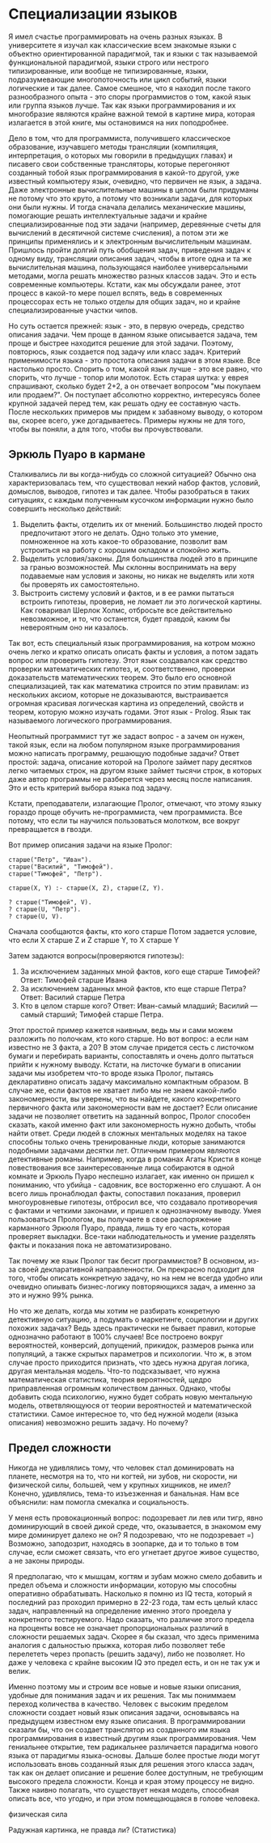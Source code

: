 # Специализации языков
Я имел счастье программировать на очень разных языках. В университете я изучал как классические всем знакомые языки с объектно ориентированной парадигмой, так и языки с так называемой функциональной парадигмой, языки строго или нестрого типизированные, или вообще не типизированные, языки, подразумевающие многопоточность или цикл событий, языки логические и так далее. Самое смешное, что я находил после такого разнообразного опыта - это споры программистов о том, какой язык или группа языков лучше. Так как языки программирования и их многобразие являются крайне важной темой в картине мира, которая излагается в этой книге, мы остановимся на них поподробнее.

Дело в том, что для программиста, получившего классическое образование, изучавшего методы трансляции (компиляция, интерпретация, о которых мы говорили в предыдущих главах) и писавего свои собственные трансляторы, которые перегоняют созданный тобой язык программирования в какой-то другой, уже известный компьютеру язык, очевидно, что первичен не язык, а задача. Даже электронные вычислительные машины в целом были придуманы не потому что это круто, а потому что возникали задачи, для которых они были нужны. И тогда сначала делались механические машины, помогающие решать интеллектуальные задачи и крайне специализированные под эти задачи (например, деревянные счеты для вычислений в десятичной системе счисления), а потом эти же принципы применялись и к электронным вычислительным машинам. Пришлось пройти долгий путь обобщения задач, приведения задач к одному виду, трансляции описания задач, чтобы в итоге одна и та же вычислительная машина, пользующаяся наиболее универсальными методами, могла решать множество разных классов задач. Это и есть современные компьютеры. Кстати, как мы обсуждали ранее, этот процесс в какой-то мере пошел вспять, ведь в современных процессорах есть не только отделы для общих задач, но и крайне специализированные участки чипов.

Но суть остается прежней: язык - это, в первую очередь, средство описания задачи. Чем проще в данном языке описывается задача, тем проще и быстрее находится решение для этой задачи. Поэтому, повторюсь, язык создается под задачу или класс задач. Критерий применимости языка - это простота описания задачи в этом языке. Все настолько просто. Спорить о том, какой язык лучше - это все равно, что спорить, что лучше - топор или молоток. Есть старая шутка: у еврея спрашивают, сколько будет 2+2, а он отвечает вопросом "мы покупаем или продаем?". Он поступает абсолютно корректно, интересуясь более крупной задачей перед тем, как решать одну ее составную часть. После нескольких примеров мы придем к забавному выводу, о котором вы, скорее всего, уже догадываетесь. Примеры нужны не для того, чтобы вы поняли, а для того, чтобы вы прочувствовали.

## Эркюль Пуаро в кармане
Сталкивались ли вы когда-нибудь со сложной ситуацией? Обычно она характеризовалась тем, что существовал некий набор фактов, условий, домыслов, выводов, гипотез и так далее. Чтобы разобраться в таких ситуациях, с каждым полученным кусочком информации нужно было совершить несколько действий:
1. Выделить факты, отделить их от мнений. Большинство людей просто предпочитают этого не делать. Одно только это умение, помноженное на хоть какое-то образование, позволит вам устроиться на работу с хорошим окладом и спокойно жить.
2. Выделить условия/законы. Для большинства людей это в принципе за гранью возможностей. Мы склонны воспринимать на веру подаваемые нам условия и законы, но никак не выделять или хотя бы проверять их самостоятельно.
3. Выстроить систему условий и фактов, и в ее рамки пытаться встроить гипотезы, проверив, не ломает ли это логической картины. Как говаривал Шерлок Холмс, отбросьте все действительно невозможное, и то, что останется, будет правдой, каким бы невероятным оно ни казалось.

Так вот, есть специальный язык программирования, на котром можно очень легко и кратко описать описать факты и условия, а потом задать вопрос или проверить гипотезу. Этот язык создавался как средство проверки математических гипотез, и, соответственно, проверки доказательств математических теорем. Это было его основной специализацией, так как математика строится по этим правилам: из нескольких аксиом, которые не доказываются, выстраивается огромная красивая логическая картина из определений, свойств и теорем, которую можно изучать годами.
Этот язык - Prolog. Язык так называемого логического программирования. 

Неопытный программист тут же задаст вопрос - а зачем он нужен, такой язык, если на любом популярном языке программирования можно написать программу, решающую подобные задачи? Ответ простой: задача, описание которой на Прологе займет пару десятков легко читаемых строк, на другом языке займет тысячи строк, в которых даже автор программы не разберется через месяц после написания. Это и есть критерий выбора языка под задачу.

Кстати, преподаватели, излагающие Пролог, отмечают, что этому языку гораздо проще обучить не-программиста, чем программиста. Все потому, что если ты научился пользоваться молотком, все вокруг превращается в гвозди.

Вот пример описания задачи на языке Пролог:
```
старше("Петр", "Иван"). 
старше("Василий", "Тимофей"). 
старше("Тимофей", "Петр").

старше(X, Y) :- старше(X, Z), старше(Z, Y).

? старше("Тимофей", V).
? старше(U, "Петр").
? старше(U, V).
```
Сначала сообщаются факты, кто кого старше
Потом задается условие, что если X старше Z и Z старше Y, то X старше Y

Затем задаются вопросы(проверяются гипотезы):
1. За исключением заданных мной фактов, кого еще старше Тимофей? Ответ: Тимофей старше Ивана
2. За исключением заданных мной фактов, кто еще старше Петра? Ответ: Василий старше Петра
3. Кто в целом старше кого? Ответ: Иван-самый младший; Василий — самый старший; Тимофей старше Петра.

Этот простой пример кажется наивным, ведь мы и сами можем разложить по полочкам, кто кого старше. Но вот вопрос: а если нам известно не 3 факта, а 20? В этом случае придется сесть с листочком бумаги и перебирать варианты, сопоставлять и очень долго пытаться прийти к нужному выводу. Кстати, на листочке бумаги в описании задачи мы изобретем что-то вроде языка Пролог, пытаясь декларативно описать задачу максимально компактным образом. В случае же, если фактов не хватает либо мы не знаем какой-либо закономерности, вы уверены, что вы найдете, какого конкретного первичного факта или закономерности вам не достает? Если описание задачи не позволяет ответить на заданный вопрос, Пролог способен сказать, какой именно факт или закономерность нужно добыть, чтобы найти ответ. Среди людей в сложных ментальных моделях на такое способны только очень тренированные люди, которые занимаются подобными задачами десятки лет. Отличным примером являются детективные романы. Например, когда в романах Агаты Кристи в конце повествования все заинтересованные лица собираются в одной комнате и Эркюль Пуаро неспешно излагает, как именно он пришел к пониманию, что убийца - садовник, все восторженно его слушают. А он всего лишь пронаблюдал факты, сопоставил показания, проверил многоуровневые гипотезы, отбросил все, что создавало противоречия с фактами и четкими законами, и пришел к однозначному выводу. Умея пользоваться Прологом, вы получаете в свое распоряжение карманного Эркюля Пуаро, правда, лишь ту его часть, которая проверяет выкладки. Все-таки наблюдательность и умение разделять факты и показания пока не автоматизировано.

Так почему же язык Пролог так бесит программистов? В основном, из-за своей декларативной направленности. Он прекрасно подходит для того, чтобы описать конкретную задачу, но на нем не всегда удобно или очевидно опиывать бизнес-логику повторяющихся задач, а именно за это и нужно 99% рынка.

Но что же делать, когда мы хотим не разбирать конкретную детективную ситуацию, а подумать о маркетинге, социологии и других похожих задачах? Ведь здесь практически не бывает правил, которые однозначно работают в 100% случаев! Все построено вокруг вероятностей, конверсий, допущений, прикидок, размеров рынка или популяций, а также скрытых параметров и психологии. Что ж, в этом случае просто приходится признать, что здесь нужна другая логика, другая ментальная модель. Что-то подсказывает, что нужна математическая статистика, теория вероятностей, щедро приправленная огромным количеством данных. Однако, чтобы добавить сюда психологию, нужно будет собрать новую ментальную модель, ответвляющуюся от теории вероятностей и математической статистики. Самое интересное то, что бед нужной модели (языка описания) невозможно решить задачу. Но почему?

## Предел сложности
Никогда не удивлялись тому, что человек стал доминировать на планете, несмотря на то, что ни когтей, ни зубов, ни скорости, ни физической силы, большей, чем у крупных хищников, не имел? Конечно, удивлялись, тема-то изъезженная и банальная. Нам все объяснили: нам помогла смекалка и социальность.

У меня есть провокационный вопрос: подозревает ли лев или тигр, явно доминирующий в своей дикой среде, что, оказывается, в знакомом ему мире доминирует далеко не он? Я подозреваю, что не подозревает =) Возможно, заподозрит, находясь в зоопарке, да и то только в том случае, если сможет связать, что его угнетает другое живое существо, а не законы природы.

Я предполагаю, что к мышцам, когтям и зубам можно смело добавить и предел объема и сложности информации, которую мы способны оперативно обрабатывать. Насколько я помню из IQ теста, который я последний раз проходил примерно в 22-23 года, там есть целый класс задач, направленный на определение именно этого проедела у конкретного тестируемого. Надо сказать, что различие этого предела на проценты вовсе не означает пропорциональных различий в сложности решаемых задач. Скорее я бы сказал, что здесь применима аналогия с дальностью прыжка, которая либо позволяет тебе перелететь через пропасть (решить задачу), либо не позволяет. Но даже у человека с крайне высоким IQ это предел есть, и он не так уж и велик.

Именно поэтому мы и строим все новые и новые языки описания, удобные для понимания задач и их решения. Так мы пониммаем переход количества в качество. Человек с высоким пределом сложности создает новый язык описания задачи, основываясь на предыдущем известном ему языке описания. В программировании сказали бы, что он создает транслятор из созданного им языка программирования в известный другим язык программирования. Чем гениальнее открытие, тем радикальнее различается парадигма нового языка от парадигмы языка-основы. Дальше более простые люди могут использовать вновь созданный язык для решения этого класса задач, так как он делает описание и решение более доступным, не требующим высокого предела сложности. Конца и края этому процессу не видно. Также наивно полагать, что существует некая модель, способная описать все, что угодно, и при этом помещающаяся в голове человека.


физическая сила




Радужная картинка, не правда ли? (Статистика)